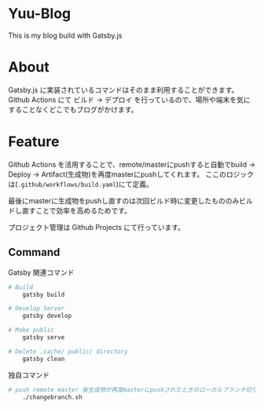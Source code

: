 # Yuu-Blog

This is my blog build with Gatsby.js

# About
Gatsby.js に実装されているコマンドはそのまま利用することができます。  
Github Actions にて ビルド -> デプロイ を行っているので、場所や端末を気にすることなくどこでもブログがかけます。

# Feature
Github Actions を活用することで、remote/masterにpushすると自動でbuild -> Deploy -> Artifact(生成物)を再度masterにpushしてくれます。
ここのロジックは(```.github/workflows/build.yaml```)にて定義。

最後にmasterに生成物をpushし直すのは次回ビルド時に変更したもののみビルドし直すことで効率を高めるためです。

プロジェクト管理は Github Projects にて行っています。

## Command
Gatsby 関連コマンド
```bash
# Build
    gatsby build

# Develop Server
    gatsby develop

# Make public
    gatsby serve

# Delete .cache/ public/ directory
    gatsby clean
```

独自コマンド
```bash
# push remote master 後生成物が再度masterにpushされたときのローカルブランチ切り替え
    ./changebranch.sh
```
